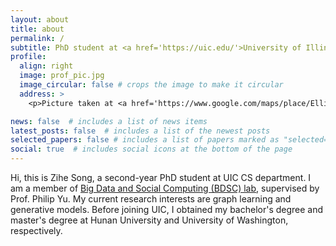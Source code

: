 ```yaml
---
layout: about
title: about
permalink: /
subtitle: PhD student at <a href='https://uic.edu/'>University of Illinois Chicago</a>
profile:
  align: right
  image: prof_pic.jpg
  image_circular: false # crops the image to make it circular
  address: >
    <p>Picture taken at <a href='https://www.google.com/maps/place/Elliott+Bay/@47.6192214,-122.3859112,13z/data=!3m1!4b1!4m6!3m5!1s0x54904006b1d74e05:0xe0c72a39a0ca250e!8m2!3d47.6074272!4d-122.3708329!16zL20vMDFteTZ4?entry=ttu'>Elliot Bay</a>, Seattle</p>

news: false  # includes a list of news items
latest_posts: false  # includes a list of the newest posts
selected_papers: false # includes a list of papers marked as "selected={true}"
social: true  # includes social icons at the bottom of the page
---
```

Hi, this is Zihe Song, a second-year PhD student at UIC CS department. I am a member of <a href='https://bdsc.lab.uic.edu/'>Big Data and Social Computing (BDSC) lab</a>, supervised by Prof. Philip Yu. My current research interests are graph learning and generative models. Before joining UIC, I obtained my bachelor's degree and master's degree at Hunan University and University of Washington, respectively.

<!-- Write your biography here. Tell the world about yourself. Link to your favorite [subreddit](http://reddit.com). You can put a picture in, too. The code is already in, just name your picture `prof_pic.jpg` and put it in the `img/` folder.

Put your address / P.O. box / other info right below your picture. You can also disable any of these elements by editing `profile` property of the YAML header of your `_pages/about.md`. Edit `_bibliography/papers.bib` and Jekyll will render your [publications page](/al-folio/publications/) automatically.

Link to your social media connections, too. This theme is set up to use [Font Awesome icons](http://fortawesome.github.io/Font-Awesome/) and [Academicons](https://jpswalsh.github.io/academicons/), like the ones below. Add your Facebook, Twitter, LinkedIn, Google Scholar, or just disable all of them. -->
